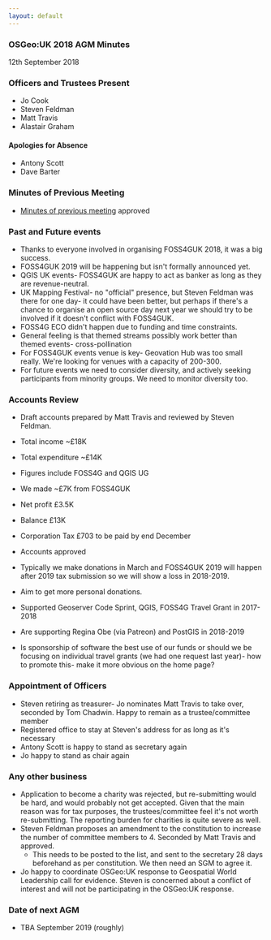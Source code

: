 ```yaml
---
layout: default
---
```


### OSGeo:UK 2018 AGM Minutes

12th September 2018

### Officers and Trustees Present

* Jo Cook
* Steven Feldman
* Matt Travis
* Alastair Graham

#### Apologies for Absence

* Antony Scott
* Dave Barter

### Minutes of Previous Meeting

* [Minutes of previous meeting](http://uk.osgeo.org/agm/agm2017minutes.html) approved

### Past and Future events

* Thanks to everyone involved in organising FOSS4GUK 2018, it was a big success.
* FOSS4GUK 2019 will be happening but isn't formally announced yet.
* QGIS UK events- FOSS4GUK are happy to act as banker as long as they are revenue-neutral. 
* UK Mapping Festival- no "official" presence, but Steven Feldman was there for one day- it could have been better, but perhaps if there's a chance to organise an open source day next year we should try to be involved if it doesn't conflict with FOSS4GUK.
* FOSS4G ECO didn't happen due to funding and time constraints.
* General feeling is that themed streams possibly work better than themed events- cross-pollination
* For FOSS4GUK events venue is key- Geovation Hub was too small really. We're looking for venues with a capacity of 200-300.
* For future events we need to consider diversity, and actively seeking participants from minority groups. We need to monitor diversity too.

### Accounts Review

* Draft accounts prepared by Matt Travis and reviewed by Steven Feldman.
* Total income ~£18K
* Total expenditure ~£14K
* Figures include FOSS4G and QGIS UG
* We made ~£7K from FOSS4GUK
* Net profit £3.5K
* Balance £13K
* Corporation Tax £703 to be paid by end December
* Accounts approved

* Typically we make donations in March and FOSS4GUK 2019 will happen after 2019 tax submission so we will show a loss in 2018-2019.
* Aim to get more personal donations.
* Supported Geoserver Code Sprint, QGIS, FOSS4G Travel Grant in 2017-2018
* Are supporting Regina Obe (via Patreon) and PostGIS in 2018-2019
* Is sponsorship of software the best use of our funds or should we be focusing on individual travel grants (we had one request last year)- how to promote this- make it more obvious on the home page?

### Appointment of Officers

* Steven retiring as treasurer- Jo nominates Matt Travis to take over, seconded by Tom Chadwin. Happy to remain as a trustee/committee member
* Registered office to stay at Steven's address for as long as it's necessary
* Antony Scott is happy to stand as secretary again
* Jo happy to stand as chair again

### Any other business

* Application to become a charity was rejected, but re-submitting would be hard, and would probably not get accepted. Given that the main reason was for tax purposes, the trustees/committee feel it's not worth re-submitting. The reporting burden for charities is quite severe as well.
* Steven Feldman proposes an amendment to the constitution to increase the number of committee members to 4. Seconded by Matt Travis and approved.
    * This needs to be posted to the list, and sent to the secretary 28 days beforehand as per constitution. We then need an SGM to agree it.
* Jo happy to coordinate OSGeo:UK response to Geospatial World Leadership call for evidence. Steven is concerned about a conflict of interest and will not be participating in the OSGeo:UK response.

### Date of next AGM

* TBA September 2019 (roughly)

